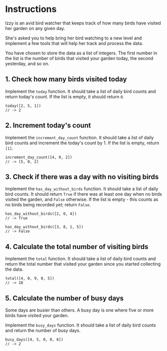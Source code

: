 # Instructions

Izzy is an avid bird watcher that keeps track of how many birds have visited her garden on any given day.

She's asked you to help bring her bird watching to a new level and implement a few tools that will help her track and process the data.

You have chosen to store the data as a list of integers. The first number in the list is the number of birds that visited your garden today, the second yesterday, and so on.

## 1. Check how many birds visited today

Implement the `today` function. It should take a list of daily bird counts and return today's count. If the list is empty, it should return `0`.

```gleam
today([2, 5, 1])
// -> 2
```

## 2. Increment today's count

Implement the `increment_day_count` function. It should take a list of daily bird counts and increment the today's count by 1. If the list is empty, return `[1]`.

```gleam
increment_day_count([4, 0, 2])
// -> [5, 0, 2]
```

## 3. Check if there was a day with no visiting birds

Implement the `has_day_without_birds` function. It should take a list of daily bird counts. It should return `True` if there was at least one day when no birds visited the garden, and `False` otherwise. If the list is empty - this counts as no birds being recorded _yet_; return `False`.

```gleam
has_day_without_birds([2, 0, 4])
// -> True

has_day_without_birds([3, 8, 1, 5])
// -> False
```

## 4. Calculate the total number of visiting birds

Implement the `total` function. It should take a list of daily bird counts and return the total number that visited your garden since you started collecting the data.

```gleam
total([4, 0, 9, 0, 5])
// -> 18
```

## 5. Calculate the number of busy days

Some days are busier than others. A busy day is one where five or more birds have visited your garden.

Implement the `busy_days` function. It should take a list of daily bird counts and return the number of busy days.

```gleam
busy_days([4, 5, 0, 0, 6])
// -> 2
```
